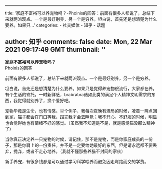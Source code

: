 
---
title: '家庭不富裕可以养宠物吗？-Phoinis的回答：前面有很多人都说了，总结下来就两派观点。一个是最好别养，另一个是穷养。坦白说，首先还是想清楚为什么要养。如果只...'
categories: 
    - 社交媒体
    - 知乎
    - 话题

author: 知乎
comments: false
date: Mon, 22 Mar 2021 09:17:49 GMT
thumbnail: ''
---

<div>   
<strong>家庭不富裕可以养宠物吗？</strong><br>Phoinis的回答<br><p>前面有很多人都说了，总结下来就两派观点。一个是最好别养，另一个是穷养。</p><p>坦白说，首先还是想清楚为什么要养。如果只是觉得养宠物很流行，大家都在养，有个生活的寄托，一时新鲜感，brabrabra诸如此类的满足个人精神文明需求的东西，我觉得就别养了，换个爱好吧。</p><p>宠物毕竟是生命，也有情感。举个例子，我每次夜晚有酒局的时候，凌晨一两点回到家，猫子都会在门口等我，蹭完我才会去睡觉；我不开心，不舒服的时候，明显也会觉得她也有情绪不好的感觉。（虽然我不知道是不是，就是感觉猫没那么精神了）</p><p>当你真正决定养一只宠物的时候，请记住，那不是宠物，而是你家庭成员的一份子，那是你肩上的一份责任。并不是一定要给她最好的东西，但是请永远都不要丢弃，抛弃，或者不走心地养。（我就不懂那些养猫不封网的家伙）</p><p>新手养宠，有很多钱都是可以通过学习科学喂养而避免因走弯路而交的学费。</p>  
</div>
            